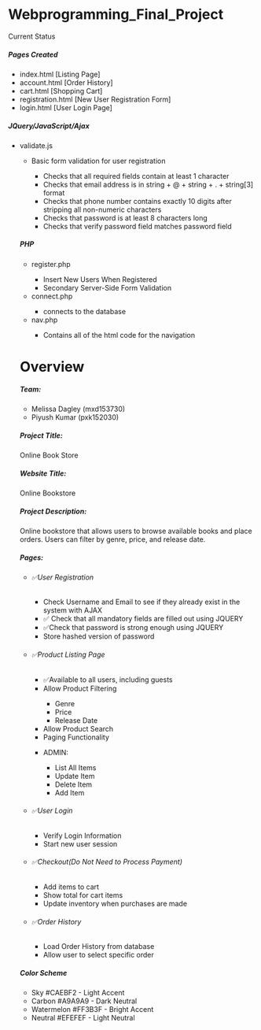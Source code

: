 # Webprogramming_Final_Project

Current Status

<h5>Pages Created </h5>
<ul><li>index.html [Listing Page] </li>
<li>account.html [Order History] </li>
<li>cart.html [Shopping Cart] </li>
<li>registration.html [New User Registration Form] </li>
<li>login.html [User Login Page]</li>
</ul>
<h5>JQuery/JavaScript/Ajax</h5>
<ul><li>validate.js</li>
<ul><li>Basic form validation for user registration</li>
<ul><li>Checks that all required fields contain at least 1 character</li>
<li> Checks that email address is in string + @ + string + . + string[3] format</li>
 <li> Checks that phone number contains exactly 10 digits after stripping all non-numeric characters</li>
 <li> Checks that password is at least 8 characters long</li>
 <li>Checks that verify password field matches password field</li>
 </ul>
 </ul>
 
 <h5>PHP</h5>
 <ul><li>register.php</li>
 <ul><li>Insert New Users When Registered</li>
 <li>Secondary Server-Side Form Validation</li></ul>
 <li>connect.php</li>
 <ul><li>connects to the database</li></ul>
 <li>nav.php</li>
 <ul><li>Contains all of the html code for the navigation</li></ul>
 </ul>
 
 <h1>Overview</h1>
 <h5>Team:</h5>
 <ul><li>Melissa Dagley (mxd153730)</li>
 <li>Piyush Kumar (pxk152030)</li>
 </ul>
	
<h5>Project Title:</h5>
<p>Online Book Store</p>

<h5>Website Title:</h5>
<p>Online Bookstore</p>

<h5>Project Description:</h5>
<p>Online bookstore that allows users to browse available books and place orders. Users can filter by genre, price, and release date.</p>
	
<h5>Pages:</h5>
<ul><li><h6>&#9989;User Registration</h6></li>
<ul><li>Check Username and Email to see if they already exist in the system with AJAX</li>
<li>&#9989; Check that all mandatory fields are filled out using JQUERY</li>
<li>&#9989;Check that password is strong enough using JQUERY</li>
<li>Store hashed version of password</li></ul>
<li><h6>&#9989;Product Listing Page</h6></li>
<ul><li>&#9989;Available to all users, including guests</li>
<li>Allow Product Filtering</li>
<ul><li>Genre</li>
<li>Price</li>
<li>Release Date</li></ul>
<li>Allow Product Search</li>
<li>Paging Functionality</li></ul>
<ul><li><h7>ADMIN:</h7></li>
<ul><li>List All Items</li>
<li>Update Item</li>
<li>Delete Item</li>
<li>Add Item</li></ul></ul>
<li><h6>&#9989;User Login</h6></li>
<ul><li>Verify Login Information</li>
<li>Start new user session</li></ul>
<li><h6>&#9989;Checkout(Do Not Need to Process Payment)</h6></li>
<ul><li>Add items to cart</li>
<li>Show total for cart items</li>
<li>Update inventory when purchases are made</li></ul>
<li><h6>&#9989;Order History</h6></li>
<ul><li>Load Order History from database</li>
<li>Allow user to select specific order</li></ul>
</ul>
	
 <h5>Color Scheme</h5>

<ul><li>Sky #CAEBF2 - Light Accent</li>
<li>Carbon #A9A9A9  - Dark Neutral</li>
<li>Watermelon #FF3B3F - Bright Accent</li>
<li>Neutral #EFEFEF  - Light Neutral</li>
</ul>

